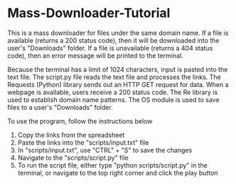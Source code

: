 # Mass-Downloader-Tutorial
This is a mass downloader for files under the same domain name. If a file is available (returns a 200 status code), then it will be downloaded into the user's "Downloads" folder. If a file is unavailable (returns a 404 status code), then an error message will be printed to the terminal.  
  
Because the terminal has a limit of 1024 characters, input is pasted into the text file. The script.py file reads the text file and processes the links. The Requests (Python) library sends out an HTTP GET request for data. When a webpage is available, users receive a 200 status code. The Re library is used to establish domain name patterns. The OS module is used to save files to a user's "Downloads" folder.  
  
To use the program, follow the instructions below

1. Copy the links from the spreadsheet  
2. Paste the links into the "scripts/input.txt" file  
3. In "scripts/input.txt", use "CTRL" + "S" to save the changes  
4. Navigate to the "scripts/script.py" file  
5. To run the script file, either type "python scripts/script.py" in the terminal, or navigate to the top right corner and click the play button
